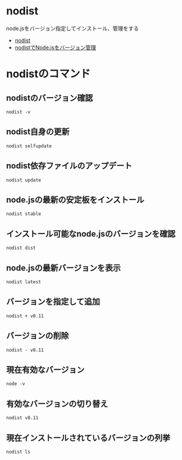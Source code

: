 
# nodist

node.jsをバージョン指定してインストール、管理をする
- [nodist](https://github.com/marcelklehr/nodist)
- [nodistでNode.jsをバージョン管理](http://qiita.com/satoyan419/items/56e0b5f35912b9374305)

# nodistのコマンド

## nodistのバージョン確認
```
nodist -v
```

## nodist自身の更新
```
nodist selfupdate
```

## nodist依存ファイルのアップデート
```
nodist update
```

## node.jsの最新の安定板をインストール
```
nodist stable
```

## インストール可能なnode.jsのバージョンを確認
```
nodist dist
```

## node.jsの最新バージョンを表示
```
nodist latest
```

## バージョンを指定して追加
```
nodist + v0.11
```

## バージョンの削除
```
nodist - v0.11
```

## 現在有効なバージョン
```
node -v
```

## 有効なバージョンの切り替え
```
nodist v0.11
```

## 現在インストールされているバージョンの列挙
```
nodist ls
```
